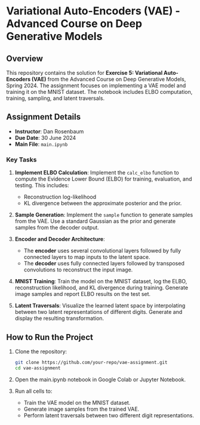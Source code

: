 # Variational Auto-Encoders (VAE) - Advanced Course on Deep Generative Models

## Overview
This repository contains the solution for **Exercise 5: Variational Auto-Encoders (VAE)** from the Advanced Course on Deep Generative Models, Spring 2024. The assignment focuses on implementing a VAE model and training it on the MNIST dataset. The notebook includes ELBO computation, training, sampling, and latent traversals.

## Assignment Details

- **Instructor**: Dan Rosenbaum
- **Due Date**: 30 June 2024
- **Main File**: `main.ipynb`

### Key Tasks
1. **Implement ELBO Calculation**: Implement the `calc_elbo` function to compute the Evidence Lower Bound (ELBO) for training, evaluation, and testing. This includes:
   - Reconstruction log-likelihood
   - KL divergence between the approximate posterior and the prior.
   
2. **Sample Generation**: Implement the `sample` function to generate samples from the VAE. Use a standard Gaussian as the prior and generate samples from the decoder output.

3. **Encoder and Decoder Architecture**: 
   - The **encoder** uses several convolutional layers followed by fully connected layers to map inputs to the latent space.
   - The **decoder** uses fully connected layers followed by transposed convolutions to reconstruct the input image.

4. **MNIST Training**: Train the model on the MNIST dataset, log the ELBO, reconstruction likelihood, and KL divergence during training. Generate image samples and report ELBO results on the test set.

5. **Latent Traversals**: Visualize the learned latent space by interpolating between two latent representations of different digits. Generate and display the resulting transformation.

## How to Run the Project

1. Clone the repository:
   ```bash
   git clone https://github.com/your-repo/vae-assignment.git
   cd vae-assignment
2. Open the main.ipynb notebook in Google Colab or Jupyter Notebook.

3. Run all cells to:
    * Train the VAE model on the MNIST dataset.
    * Generate image samples from the trained VAE.
    * Perform latent traversals between two different digit representations.
